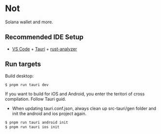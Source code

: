 # Not

Solana wallet and more.

## Recommended IDE Setup

- [VS Code](https://code.visualstudio.com/) + [Tauri](https://marketplace.visualstudio.com/items?itemName=tauri-apps.tauri-vscode) + [rust-analyzer](https://marketplace.visualstudio.com/items?itemName=rust-lang.rust-analyzer)


## Run targets

Build desktop:

```bash
$ pnpm run tauri dev
```

If you want to build for iOS and Android, you enter the teritori of cross compilation. Follow Tauri guid.

- When updating tauri.conf.json, always clean up src-tauri/gen folder and init the android and ios project again.

```bash
$ pnpm run tauri android init
$ pnpm run tauri ios init
```

